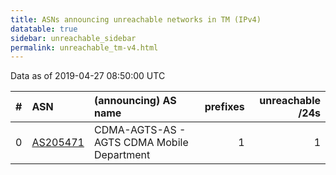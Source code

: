 ```yaml
---
title: ASNs announcing unreachable networks in TM (IPv4)
datatable: true
sidebar: unreachable_sidebar
permalink: unreachable_tm-v4.html
---
```


Data as of 2019-04-27 08:50:00 UTC


<div class="datatable-begin"></div>

|   # | ASN                                      | (announcing) AS name                       |   prefixes |   unreachable /24s |
|----:|:-----------------------------------------|:-------------------------------------------|-----------:|-------------------:|
|   0 | [AS205471](unreachable_AS205471-v4.html) | CDMA-AGTS-AS - AGTS CDMA Mobile Department |          1 |                  1 |

<div class="datatable-end"></div>